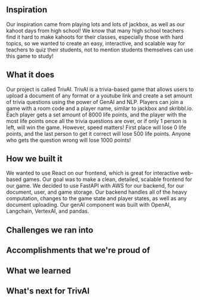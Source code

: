 ## Inspiration
Our inspiration came from playing lots and lots of jackbox, as well as our kahoot days from high school! We know that many high school teachers find it hard to make kahoots for their classes, especially those with hard topics, so we wanted to create an easy, interactive, and scalable way for teachers to quiz their students, not to mention students themselves can use this game to study!
## What it does
Our project is called TrivAI. TrivAI is a trivia-based game that allows users to upload a document of any format or a youtube link and create a set amount of trivia questions using the power of GenAI and NLP. Players can join a game with a room code and a player name, similar to jackbox and skribbl.io. Each player gets a set amount of 8000 life points, and the player with the most life points once all the trivia questions are over, or if only 1 person is left, will win the game. However, speed matters! First place will lose 0 life points, and the last person to get it correct will lose 500 life points. Anyone who gets the question wrong will lose 1000 points!
## How we built it
We wanted to use React on our frontend, which is great for interactive web-based games. Our goal was to make a clean, detailed, scalable frontend for our game. We decided to use FastAPI with AWS for our backend, for our document, user, and game storage. Our backend handles all of the heavy computation, changes to the game state and player states, as well as any document uploading. Our genAI component was built with OpenAI, Langchain, VertexAI, and pandas. 
## Challenges we ran into

## Accomplishments that we're proud of

## What we learned

## What's next for TrivAI
